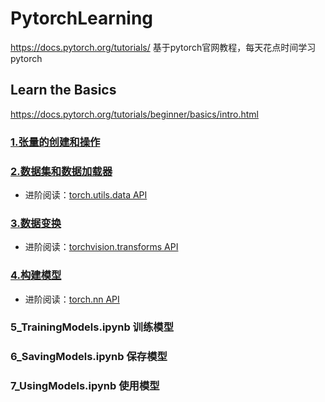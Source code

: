 
# PytorchLearning
https://docs.pytorch.org/tutorials/
基于pytorch官网教程，每天花点时间学习pytorch
## Learn the Basics
https://docs.pytorch.org/tutorials/beginner/basics/intro.html

### [1.张量的创建和操作](./Learn%20the%20Basics/1_Tensors.ipynb)
### [2.数据集和数据加载器](./Learn%20the%20Basics/2_Dataset&DataLoaders.ipynb)
- 进阶阅读：[torch.utils.data API](https://docs.pytorch.org/docs/stable/data.html)
### [3.数据变换](./Learn%20the%20Basics/3_Transforms.ipynb)
- 进阶阅读：[torchvision.transforms API](https://docs.pytorch.org/vision/stable/transforms.html)
### [4.构建模型](./Learn%20the%20Basics/1_Tensors.ipynb)    
- 进阶阅读：[torch.nn API](https://pytorch.org/docs/stable/nn.html)
### 5_TrainingModels.ipynb 训练模型    
### 6_SavingModels.ipynb 保存模型
### 7_UsingModels.ipynb 使用模型
